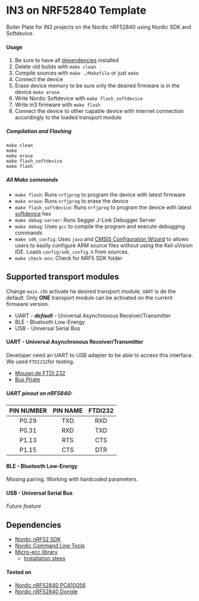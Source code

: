 # IN3 on NRF52840 Template
Boiler Plate for IN3 projects on the Nordic nRF52840 using Nordic SDK and Softdevice.

#### Usage
 1. Be sure to have all [dependencies](#dependencies) installed
 2. Delete old builds with `make clean`
 3. Compile sources with `make ./Makefile` or just `make`
 4. Connect the device
 5. Erase device memory to be sure only the desired firmware is in the device `make erase`
 6. Write Nordic Softdevice with `make flash_softdevice`
 7. Write in3 firmware with `make flash`
 8. Connect the device to other capable device with internet connection accordingly to the loaded transport module
 
 ##### Compilation and Flashing
 ```
 make clean
 make
 make erase
 make flash_softdevice
 make flash
 ```
 
##### All Make commands
- `make flash`: Runs `nrfjprog` to program the device with latest firmware
- `make erase`: Runs `nrfjprog` to erase the device
- `make flash_softdevice`: Runs `nrfjprog` to program the device with latest [softdevice](https://www.nordicsemi.com/Software-and-Tools/Software/S140) hex
- `make debug-server`: Runs Segger J-Link Debugger Server
- `make debug`: Uses `gcc` to compile the program and execute debugging commands 
- `make sdk_config`: Uses `java` and [CMSIS Configuration Wizard](https://infocenter.nordicsemi.com/topic/com.nordic.infocenter.sdk5.v15.2.0/sdk_config.html) to allows users to easily configure ARM source files without using the Keil uVision IDE. Loads `config/sdk_config.h` from sources.
- `make check-env`: Check for NRF5 SDK folder
 
## Supported transport modules

Change `main.c`to activate he desired transport module, `UART` is de the default. Only **ONE** transport module can be activated on the current firmware version.

- UART - **_default_** - Universal Asynchronous Receiver/Transmitter 
- BLE -  Bluetooth Low-Energy
- USB - Universal Serial Bus

#### UART - Universal Asynchronous Receiver/Transmitter
Developer need an UART to USB adapter to be able to access this interface. We used `FTDI232`for testing.
 - [Mouser.de FTDI 232](https://www.mouser.de/ProductDetail/Parallax/28024?qs=%2Fha2pyFaduj%2FYF1ey9away8PnRzDxED6kbp3OE70Ey4%3D)
 - [Bus Pirate](http://dangerousprototypes.com/docs/Bus_Pirate)
##### UART pinout on nRF5840:

| PIN NUMBER | PIN NAME | FTDI232  |
|:----------:|:--------:|:--------:|
|   P0.29    |   TXD    |   RXD    |
|   P0.31    |   RXD    |   TXD    |
|   P1.13    |   RTS    |   CTS    |
|   P1.15    |   CTS    |   DTR    |

#### BLE - Bluetooth Low-Energy
Missing pairing. Working with hardcoded parameters.

#### USB - Universal Serial Bus
*Future feature*

## Dependencies
- [Nordic nRF52 SDK](https://www.nordicsemi.com/Software-and-Tools/Software/nRF5-SDK)
- [Nordic Command Line Tools](https://www.nordicsemi.com/Software-and-Tools/Development-Tools/nRF-Command-Line-Tools/Download)
- [Micro-ecc library](https://github.com/kmackay/micro-ecc)
  - [Installation steps](https://infocenter.nordicsemi.com/index.jsp?topic=%2Fcom.nordic.infocenter.sdk5.v12.2.0%2Flib_crypto.html&cp=4_0_1_3_9_2&anchor=lib_crypto_installing)

#### Tested on
- [Nordic nRF52840 PCA10056](https://www.nordicsemi.com/Software-and-Tools/Development-Kits/nRF52840-DK)
- [Nordic nRF52840 Dongle](https://www.nordicsemi.com/Software-and-Tools/Development-Kits/nRF52840-Dongle)
